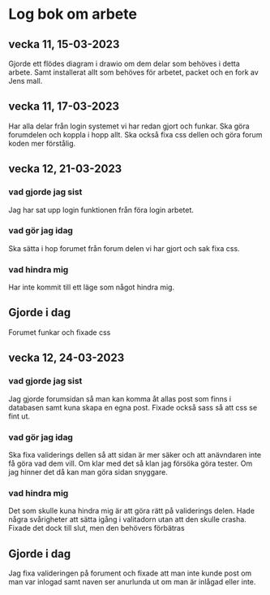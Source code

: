 # Log bok om arbete

## vecka 11, 15-03-2023
Gjorde ett flödes diagram i drawio om dem delar som behöves i detta arbete.
Samt installerat  allt som behöves för arbetet, packet och en fork av Jens mall. 

## vecka 11, 17-03-2023
Har alla delar från login systemet vi har redan gjort och funkar.
Ska göra forumdelen och koppla i hopp allt. 
Ska också fixa css dellen och göra forum koden mer förstålig.  

## vecka 12, 21-03-2023
### vad gjorde jag sist 
Jag har sat upp login funktionen från föra login arbetet. 

### vad gör jag idag 
Ska sätta i hop forumet från forum delen vi har gjort och sak fixa css.

### vad hindra mig
Har inte kommit till ett läge som något hindra mig.

## Gjorde i dag 
Forumet funkar och fixade css 

## vecka 12, 24-03-2023
### vad gjorde jag sist 
Jag gjorde forumsidan så man kan komma åt allas post som finns i databasen samt kuna skapa en egna post.
Fixade också sass så att css se fint ut. 

### vad gör jag idag 
Ska fixa validerings dellen så att sidan är mer säker och att anävndaren inte få göra vad dem vill. 
Om klar med det så klan jag försöka göra tester.
Om jag hinner det då kan man göra sidan snyggare. 

### vad hindra mig
Det som skulle kuna hindra mig är att göra rätt på validerings delen.
Hade några svårigheter att sätta igång i valitadorn utan att den skulle crasha.
Fixade det dock till slut, men den behövers förbätras 

## Gjorde i dag 
Jag fixa valideringen på forument och fixade att man inte kunde post om man var inlogad samt naven ser anurlunda ut om man är inlågad eller inte. 
